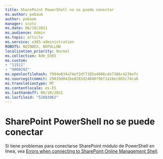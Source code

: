 ```yaml
---
title: SharePoint PowerShell no se puede conectar
ms.author: pebaum
author: pebaum
manager: scotv
ms.date: 06/10/2021
ms.audience: Admin
ms.topic: article
ms.service: o365-administration
ROBOTS: NOINDEX, NOFOLLOW
localization_priority: Normal
ms.collection: Adm_O365
ms.custom:
- "11511"
- "9000292"
ms.openlocfilehash: f994e034a74ef3df7185a4886cde7386c423befc
ms.sourcegitcommit: 29019d042be8283d24048f96f1a16ec865c74ca6
ms.translationtype: MT
ms.contentlocale: es-ES
ms.lasthandoff: 06/10/2021
ms.locfileid: "52883062"
---
```

# <a name="sharepoint-powershell-unable-to-connect"></a>SharePoint PowerShell no se puede conectar

Si tiene problemas para conectarse SharePoint módulo de PowerShell en línea, vea [Errors when connecting to SharePoint Online Management Shell](/sharepoint/troubleshoot/administration/errors-connecting-to-management-shell).